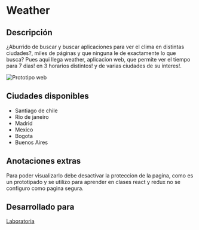 # Weather

## Descripción
¿Aburrido de buscar y buscar aplicaciones para ver el clima en distintas ciudades?, miles de páginas y que ninguna le de exactamente lo que busca?
Pues aqui llega weather, aplicacion web, que permite ver el tiempo para 7 dias! en 3 horarios distintos! y de varias ciudades de su interes!.

![Prototipo web ](https://raw.githubusercontent.com/gvillablanca/weather-react/master/public/Captura%20del%202018-04-02%20a%20las%2016.40.39.png)

## Ciudades disponibles
* Santiago de chile
* Rio de janeiro
* Madrid
* Mexico
* Bogota
* Buenos Aires

## Anotaciones extras
Para poder visualizarlo debe desactivar la proteccion de la pagina, como es un prototipado y se utilizo para aprender en clases react y redux no se configuro como pagina segura.

## Desarrollado para
[Laboratoria](http://www.laboratoria.la/)
